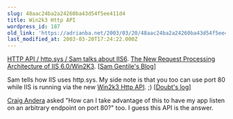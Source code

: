 ```yaml
---
slug: 48aac24ba2a24260ba43d54f5ee411d4
title: Win2k3 Http API
wordpress_id: 187
old_link: 'https://adrianba.net/2003/03/20/48aac24ba2a24260ba43d54f5ee411d4/'
last_modified_at: 2003-03-20T17:24:22.000Z
---
```


[HTTP
API / http.sys / Sam talks about IIS6](http://radio.weblogs.com/0100529/2003/03/17.html#a1590).
[The New
Request Processing Architecture of IIS 6.0/Win2K3](http://dotnetweblogs.com/sgentile/posts/3883.aspx).
[[Sam Gentile's
Blog](http://dotnetweblogs.com/sgentile/)]  

Sam tells how IIS uses http.sys. My side note is that you too can
use port 80 while IIS is running via the new
[
Win2k3 Http API](http://msdn.microsoft.com/library/default.asp?url=/library/en-us/http/http/http_api_overview.asp). ;)
[[Doubt's log](http://radio.weblogs.com/0100529/)]

[
Craig Andera](http://staff.develop.com/candera/weblog/2003/03/16.html#a64) asked "How can I take advantage of this to have my
app listen on an arbitrary endpoint on port 80?" too. I guess this
API is the answer.
